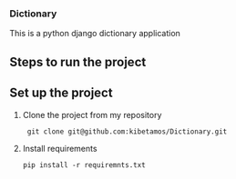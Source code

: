 ### Dictionary

This is a python django dictionary application

## Steps to run the project


## Set up the project 

1. Clone the project from my repository

        git clone git@github.com:kibetamos/Dictionary.git

2. Install requirements
   
       pip install -r requiremnts.txt
